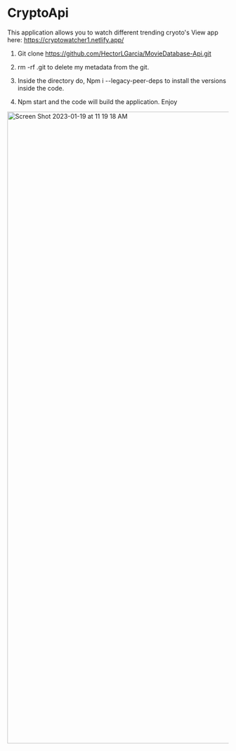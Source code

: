 # CryptoApi

This application allows you to watch different trending cryoto's 
View app here: https://cryptowatcher1.netlify.app/

1. Git clone https://github.com/HectorLGarcia/MovieDatabase-Api.git

2. rm -rf .git to delete my metadata from the git.

3. Inside the directory do, Npm i --legacy-peer-deps to install the versions inside the code.

4. Npm start and the code will build the application. Enjoy
<img width="1439" alt="Screen Shot 2023-01-19 at 11 19 18 AM" src="https://user-images.githubusercontent.com/104799041/213527752-e7e3a897-54e9-4ce3-8ad0-a601c9591cd0.png">
